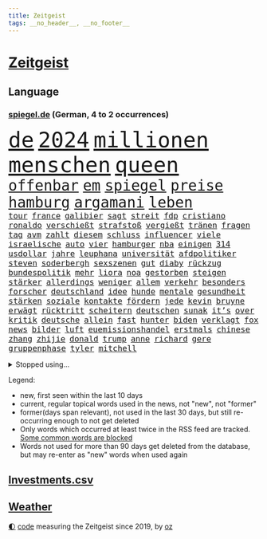 ```yaml
---
title: Zeitgeist
tags: __no_header__, __no_footer__
---
```


# [Zeitgeist](https://oliz.io/zeitgeist/)

## Language

<h3><a href="https://www.spiegel.de" target="_blank">spiegel.de</a> (German, 4 to 2 occurrences)</h3>
<p style="font-family:monospace">
<span style="font-size:32pt"><a href="news_links.html#de" class="current">de</a></span>
<span style="font-size:32pt"><a href="news_links.html#2024" class="current">2024</a></span>
<span style="font-size:32pt"><a href="news_links.html#millionen" class="current">millionen</a></span>
<span style="font-size:32pt"><a href="news_links.html#menschen" class="current">menschen</a></span>
<span style="font-size:32pt"><a href="news_links.html#queen" class="current">queen</a></span>
<br>
<span style="font-size:22pt"><a href="news_links.html#offenbar" class="current">offenbar</a></span>
<span style="font-size:22pt"><a href="news_links.html#em" class="current">em</a></span>
<span style="font-size:22pt"><a href="news_links.html#spiegel" class="current">spiegel</a></span>
<span style="font-size:22pt"><a href="news_links.html#preise" class="current">preise</a></span>
<span style="font-size:22pt"><a href="news_links.html#hamburg" class="current">hamburg</a></span>
<span style="font-size:22pt"><a href="news_links.html#argamani" class="current">argamani</a></span>
<span style="font-size:22pt"><a href="news_links.html#leben" class="current">leben</a></span>
<br>
<span style="font-size:12pt"><a href="news_links.html#tour" class="current">tour</a></span>
<span style="font-size:12pt"><a href="news_links.html#france" class="current">france</a></span>
<span style="font-size:12pt"><a href="news_links.html#galibier" class="current">galibier</a></span>
<span style="font-size:12pt"><a href="news_links.html#sagt" class="current">sagt</a></span>
<span style="font-size:12pt"><a href="news_links.html#streit" class="current">streit</a></span>
<span style="font-size:12pt"><a href="news_links.html#fdp" class="current">fdp</a></span>
<span style="font-size:12pt"><a href="news_links.html#cristiano" class="current">cristiano</a></span>
<span style="font-size:12pt"><a href="news_links.html#ronaldo" class="current">ronaldo</a></span>
<span style="font-size:12pt"><a href="news_links.html#verschießt" class="new">verschießt</a></span>
<span style="font-size:12pt"><a href="news_links.html#strafstoß" class="current">strafstoß</a></span>
<span style="font-size:12pt"><a href="news_links.html#vergießt" class="new">vergießt</a></span>
<span style="font-size:12pt"><a href="news_links.html#tränen" class="current">tränen</a></span>
<span style="font-size:12pt"><a href="news_links.html#fragen" class="current">fragen</a></span>
<span style="font-size:12pt"><a href="news_links.html#tag" class="current">tag</a></span>
<span style="font-size:12pt"><a href="news_links.html#avm" class="new">avm</a></span>
<span style="font-size:12pt"><a href="news_links.html#zahlt" class="current">zahlt</a></span>
<span style="font-size:12pt"><a href="news_links.html#diesem" class="current">diesem</a></span>
<span style="font-size:12pt"><a href="news_links.html#schluss" class="current">schluss</a></span>
<span style="font-size:12pt"><a href="news_links.html#influencer" class="current">influencer</a></span>
<span style="font-size:12pt"><a href="news_links.html#viele" class="current">viele</a></span>
<span style="font-size:12pt"><a href="news_links.html#israelische" class="current">israelische</a></span>
<span style="font-size:12pt"><a href="news_links.html#auto" class="current">auto</a></span>
<span style="font-size:12pt"><a href="news_links.html#vier" class="current">vier</a></span>
<span style="font-size:12pt"><a href="news_links.html#hamburger" class="current">hamburger</a></span>
<span style="font-size:12pt"><a href="news_links.html#nba" class="current">nba</a></span>
<span style="font-size:12pt"><a href="news_links.html#einigen" class="current">einigen</a></span>
<span style="font-size:12pt"><a href="news_links.html#314" class="new">314</a></span>
<span style="font-size:12pt"><a href="news_links.html#usdollar" class="current">usdollar</a></span>
<span style="font-size:12pt"><a href="news_links.html#jahre" class="current">jahre</a></span>
<span style="font-size:12pt"><a href="news_links.html#leuphana" class="new">leuphana</a></span>
<span style="font-size:12pt"><a href="news_links.html#universität" class="current">universität</a></span>
<span style="font-size:12pt"><a href="news_links.html#afdpolitiker" class="current">afdpolitiker</a></span>
<span style="font-size:12pt"><a href="news_links.html#steven" class="current">steven</a></span>
<span style="font-size:12pt"><a href="news_links.html#soderbergh" class="new">soderbergh</a></span>
<span style="font-size:12pt"><a href="news_links.html#sexszenen" class="current">sexszenen</a></span>
<span style="font-size:12pt"><a href="news_links.html#gut" class="current">gut</a></span>
<span style="font-size:12pt"><a href="news_links.html#diaby" class="new">diaby</a></span>
<span style="font-size:12pt"><a href="news_links.html#rückzug" class="current">rückzug</a></span>
<span style="font-size:12pt"><a href="news_links.html#bundespolitik" class="new">bundespolitik</a></span>
<span style="font-size:12pt"><a href="news_links.html#mehr" class="current">mehr</a></span>
<span style="font-size:12pt"><a href="news_links.html#liora" class="new">liora</a></span>
<span style="font-size:12pt"><a href="news_links.html#noa" class="current">noa</a></span>
<span style="font-size:12pt"><a href="news_links.html#gestorben" class="current">gestorben</a></span>
<span style="font-size:12pt"><a href="news_links.html#steigen" class="current">steigen</a></span>
<span style="font-size:12pt"><a href="news_links.html#stärker" class="current">stärker</a></span>
<span style="font-size:12pt"><a href="news_links.html#allerdings" class="current">allerdings</a></span>
<span style="font-size:12pt"><a href="news_links.html#weniger" class="current">weniger</a></span>
<span style="font-size:12pt"><a href="news_links.html#allem" class="current">allem</a></span>
<span style="font-size:12pt"><a href="news_links.html#verkehr" class="current">verkehr</a></span>
<span style="font-size:12pt"><a href="news_links.html#besonders" class="current">besonders</a></span>
<span style="font-size:12pt"><a href="news_links.html#forscher" class="current">forscher</a></span>
<span style="font-size:12pt"><a href="news_links.html#deutschland" class="current">deutschland</a></span>
<span style="font-size:12pt"><a href="news_links.html#idee" class="current">idee</a></span>
<span style="font-size:12pt"><a href="news_links.html#hunde" class="current">hunde</a></span>
<span style="font-size:12pt"><a href="news_links.html#mentale" class="current">mentale</a></span>
<span style="font-size:12pt"><a href="news_links.html#gesundheit" class="current">gesundheit</a></span>
<span style="font-size:12pt"><a href="news_links.html#stärken" class="current">stärken</a></span>
<span style="font-size:12pt"><a href="news_links.html#soziale" class="current">soziale</a></span>
<span style="font-size:12pt"><a href="news_links.html#kontakte" class="current">kontakte</a></span>
<span style="font-size:12pt"><a href="news_links.html#fördern" class="current">fördern</a></span>
<span style="font-size:12pt"><a href="news_links.html#jede" class="current">jede</a></span>
<span style="font-size:12pt"><a href="news_links.html#kevin" class="current">kevin</a></span>
<span style="font-size:12pt"><a href="news_links.html#bruyne" class="new">bruyne</a></span>
<span style="font-size:12pt"><a href="news_links.html#erwägt" class="current">erwägt</a></span>
<span style="font-size:12pt"><a href="news_links.html#rücktritt" class="current">rücktritt</a></span>
<span style="font-size:12pt"><a href="news_links.html#scheitern" class="current">scheitern</a></span>
<span style="font-size:12pt"><a href="news_links.html#deutschen" class="current">deutschen</a></span>
<span style="font-size:12pt"><a href="news_links.html#sunak" class="current">sunak</a></span>
<span style="font-size:12pt"><a href="news_links.html#it’s" class="new">it’s</a></span>
<span style="font-size:12pt"><a href="news_links.html#over" class="new">over</a></span>
<span style="font-size:12pt"><a href="news_links.html#kritik" class="current">kritik</a></span>
<span style="font-size:12pt"><a href="news_links.html#deutsche" class="current">deutsche</a></span>
<span style="font-size:12pt"><a href="news_links.html#allein" class="current">allein</a></span>
<span style="font-size:12pt"><a href="news_links.html#fast" class="current">fast</a></span>
<span style="font-size:12pt"><a href="news_links.html#hunter" class="current">hunter</a></span>
<span style="font-size:12pt"><a href="news_links.html#biden" class="current">biden</a></span>
<span style="font-size:12pt"><a href="news_links.html#verklagt" class="current">verklagt</a></span>
<span style="font-size:12pt"><a href="news_links.html#fox" class="current">fox</a></span>
<span style="font-size:12pt"><a href="news_links.html#news" class="current">news</a></span>
<span style="font-size:12pt"><a href="news_links.html#bilder" class="current">bilder</a></span>
<span style="font-size:12pt"><a href="news_links.html#luft" class="current">luft</a></span>
<span style="font-size:12pt"><a href="news_links.html#euemissionshandel" class="new">euemissionshandel</a></span>
<span style="font-size:12pt"><a href="news_links.html#erstmals" class="current">erstmals</a></span>
<span style="font-size:12pt"><a href="news_links.html#chinese" class="current">chinese</a></span>
<span style="font-size:12pt"><a href="news_links.html#zhang" class="new">zhang</a></span>
<span style="font-size:12pt"><a href="news_links.html#zhijie" class="new">zhijie</a></span>
<span style="font-size:12pt"><a href="news_links.html#donald" class="current">donald</a></span>
<span style="font-size:12pt"><a href="news_links.html#trump" class="current">trump</a></span>
<span style="font-size:12pt"><a href="news_links.html#anne" class="current">anne</a></span>
<span style="font-size:12pt"><a href="news_links.html#richard" class="current">richard</a></span>
<span style="font-size:12pt"><a href="news_links.html#gere" class="new">gere</a></span>
<span style="font-size:12pt"><a href="news_links.html#gruppenphase" class="new">gruppenphase</a></span>
<span style="font-size:12pt"><a href="news_links.html#tyler" class="new">tyler</a></span>
<span style="font-size:12pt"><a href="news_links.html#mitchell" class="new">mitchell</a></span>
</p>
<details>
<summary>Stopped using...</summary>
<p class="former" style="font-size:12pt">
leverkusen(1350) nötig(1350) protestiert(1350) dauerhaft(1349) mitunter(1349) aussicht(1347) enorm(1347) eskalation(1347) gehalt(1347) linie(1347) monat(1347) sv(1347) betrug(1346) gesamte(1346) provinz(1346) verlust(1346) amsterdam(1345) außenminister(1345) fischer(1345) gestoßen(1345) verschiebt(1345) bank(1344) ehemann(1344) einstieg(1344) fielen(1344) for(1344) geschickt(1344) jury(1344) krankenhäuser(1344) lastwagen(1344) niveau(1344) pflege(1344) schnellcheck(1344) welle(1344) weltweiten(1344) 75(1343) alexej(1343) appelliert(1343) büros(1343) feierte(1343) google(1343) jahrzehntelang(1343) möglicher(1343) nawalny(1343) niederländische(1343) priester(1343) verschiedene(1343) wolfsburg(1343) arzt(1342) behörde(1342) positiv(1342) radikale(1342) united(1342) geboren(1341) lager(1341) myanmar(1341) solle(1341) studierende(1341) babys(1340) bahnhof(1340) bremer(1340) bsc(1340) eingereicht(1340) endet(1340) hertha(1340) preisen(1340) 10000(1339) flammen(1339) philippinen(1339) tesla(1339) usregierung(1339) verlängern(1339) bundesrepublik(1338) endgültig(1338) freiheitsstrafe(1338) förderung(1338) gebrochen(1338) san(1338) strecke(1338) infektion(1337) kämpfer(1337) offensive(1337) veranstaltung(1337) verteidigung(1337) warschau(1337) angeklagter(1336) schadet(1336) öffnen(1336) franziskus(1335) klubs(1335) illegal(1334) militärs(1334) oppositionelle(1334) eigentümer(1333) hubertus(1333) bundesstaat(1332) globale(1332) i(1332) bewegen(1331) deals(1330) einsetzen(1330) sendung(1330) stelle(1330) vorsprung(1330) lkw(1328) katholische(1326) ausmaß(1325) distanz(1325) drogen(1325) beschlagnahmt(1324) nachfrage(1324) skeptisch(1324) einreise(1323) katholischen(1323) februar(1322) meinen(1321) sozialdemokraten(1321) abgelehnt(1318) großem(1318) stress(1318) wem(1318) größere(1317) produziert(1315) retter(1315) katar(1313) sportler(1312) rang(1310) wachsen(1310) schützt(1305) thüringer(1304) überfall(1301) liberalen(1299) erhebliche(1296) tuchel(1295) teuren(1287) polizeiruf(1246) 95(1236) hochschulen(1195) politikern(1180) gebeten(1164) enthalten(1151) finanziert(1146) jahresende(1104) arme(1084) ausnahme(1081) ohnehin(1076) polnischen(1046) 700(1037) realität(1019) hoffenheim(1016) mike(1016) moderner(1014) rauswurf(979) grünenpolitiker(975) hendrik(966) lieferungen(959) coaching(942) zerstörung(903) soldat(884) verschwinden(883) bonn(873) fake(868) verweist(865) filmemacher(864) 40000(844) zugenommen(834) angriffskrieg(823) kasse(818) bewusst(817) eingetroffen(815) typ(811) handys(794) indem(794) großmutter(789) recherchen(773) ehrt(764) 1200(758) westjordanland(757) computer(750) ausbauen(747) hadert(744) tiefer(738) thüringens(725) plädieren(722) neustart(721) demenz(717) verstoßen(712) entfernen(711) trans(708) olympiasieger(706) zurückhaltung(694) revolution(689) äußerst(685) protestbewegung(675) heidenheim(673) begrenzen(668) lebenslange(661) stemmen(638) asyl(618) future(616) verurteilten(608) festgehalten(607) manipuliert(607) prien(601) beantragen(592) äußerung(587) ulm(585) geschmack(584) kritisierten(579) verbrenner(570) angriffs(565) gedroht(564) abwehr(557) fenster(557) machtkampf(557) 47(553) kritikern(552) strafanzeige(551) marcel(548) vulkan(546) ähnliche(542) pedro(539) praxis(537) dreier(536) aggressiv(534) ansicht(526) mythos(522) zwingt(518) ricarda(515) dauer(512) getragen(511) junta(510) vorstandschef(507) heran(500) juristischen(500) 5000(497) kläger(497) nötigung(496) eskalierte(495) stein(494) dfbpokal(487) rostock(482) uhren(480) saintgermain(479) alonso(477) niger(476) björn(459) höcke(459) atomwaffen(458) protestaktion(456) erwarteten(453) errichten(447) ebrahim(443) wrack(441) portal(440) veränderungen(439) heimlich(437) 2027(436) behaupten(436) schottischen(431) stuft(428) zeuge(427) fußballverband(425) westlicher(425) klares(423) zeitung(423) 2010(420) grundlage(415) samuel(415) schlechtes(414) rotenburg(411) serien(409) getrieben(408) seltsame(400) lied(397) aufsteiger(393) gelände(391) raisi(391) mahnen(384) mobilität(382) popp(376) verfassung(376) wuchs(376) blockierte(375) gestrandet(374) wümme(370) leichte(369) marschflugkörper(368) fasziniert(365) philosoph(362) vertreten(362) moschee(361) wiesbaden(357) 2013(352) awards(352) drückt(350) vergessene(349) tierwohl(348) flieger(347) saßen(341) nahostkonflikt(340) erweitert(338) weltmeisterschaft(334) journalistin(333) sicheren(333) spdchef(333) eauto(331) goldene(331) klassische(331) staus(330) zeitgleich(330) übereinstimmenden(330) sicherheitsmaßnahmen(329) militärisch(328) designer(325) forschern(325) service(323) fahrzeugen(322) andré(321) showdown(321) nationalspielerinnen(319) geflohen(318) week(318) skurriler(317) entstand(315) belohnt(313) erwischte(313) gedreht(313) beschwört(310) instagrampost(310) albtraum(309) notwendig(308) völkermord(305) genossen(303) anzeige(302) schach(300) militärjunta(299) erlaubnis(296) mehrwertsteuer(296) xabi(296) unterkunft(294) grenzübergang(292) usamerikanerin(292) schwachen(291) asylsuchende(290) konsequent(290) kontrollverlust(290) akzeptiert(289) niederlegen(289) bayer(287) bedauert(287) verunglückte(287) amerikanischen(286) nachteile(286) burkina(281) eiffelturm(281) faso(281) rki(281) entdeckten(280) onkel(276) anläuft(275) streaminganbietern(275) verheerende(275) verfahrens(271) dončić(269) gastronomie(268) oppositionspolitiker(267) auftritte(265) demokratischen(264) organisatoren(264) bischof(263) palästina(263) isst(262) lokführer(261) qualifikation(261) strafgerichtshof(261) eindämmen(260) sekunde(260) sportlich(260) millionensumme(259) reifen(258) gefolgt(256) daneben(254) gerichtshofs(254) 2035(252) demos(252) pflegte(252) bist(251) flüchtlingsunterkunft(251) bahnsteig(250) inselstaat(248) turbulenzen(247) gedächtnis(246) hilfsgüter(246) militäroffensive(246) taucht(246) mittwochmorgen(245) gitarre(243) first(241) stadtzentrum(240) glückwünsche(239) 37jähriger(238) lasst(237) oberlandesgericht(237) charkiw(235) waffenstillstand(234) kommissarin(233) propalästinensischen(233) vertrieben(233) uneins(232) geräumt(231) kilometern(231) vielfältig(231) überfällig(231) sommerspiele(230) neonazis(228) vulkanausbruch(227) gewähren(226) bekomme(225) universitäten(225) eingedrungen(224) israelgazanews(223) führerscheinprüfung(222) tories(222) 270(221) eingeweiht(221) anerkennen(220) ingo(220) mitgestalten(220) häftlinge(219) eminem(218) nordrheinwestfälischen(217) positioniert(217) usschauspieler(217) beeindruckend(216) vaude(216) club(215) ernsthafte(215) königreich(215) furchtbar(213) verwenden(213) räumung(212) kiboom(211) auskunft(209) artikel(207) mitarbeiterinnen(207) fortuna(206) eingelegt(205) hamasmassaker(204) passierte(204) zeitgemäß(204) 102(203) kopie(203) sportvorstand(202) bauer(200) beendete(200) brisante(199) autorität(198) gespalten(198) britisches(195) eingestürzten(194) demnächst(193) taugt(192) bot(191) stärkt(191) trainerwechsel(191) fußballklub(190) ungeschlagen(190) damaligen(188) forderten(188) galeria(188) brandbrief(187) sowohl(187) kaufhof(185) norbert(185) trauen(185) vorstellungen(185) flaggen(184) kardashian(184) motiven(184) odessa(184) verbucht(183) netze(182) verteidigern(182) bestem(181) belegschaft(180) niko(180) afdabgeordneten(179) agentur(179) arbeitgebern(179) agnes(178) 68(177) dorthin(177) ergab(177) billie(176) brett(176) giftige(176) größe(175) pilze(175) timo(175) astronauten(174) hannah(174) profitierte(174) pottwal(172) gerufen(171) schimpft(171) meeresspiegel(170) konsumenten(169) schokolade(169) temu(169) brehme(168) baumarkt(167) carl(167) machtwechsel(166) winzigen(166) abwasser(165) fünftel(165) provokation(164) geglaubt(163) tabak(163) verpflichten(162) mögen(161) diskriminiert(158) einführen(158) luke(158) gebrauch(157) schwerverletzten(157) sogenanntes(156) befassen(155) geldern(155) onlineplattform(155) begrenzt(154) brennende(154) flugzeugs(154) herber(154) prag(154) sand(154) norddeutschlands(152) 180(151) erfolgreichen(151) kriegsschiff(150) wofür(150) gründet(149) zuwendungen(149) justizministerium(148) motivierten(148) triebwerk(148) weiblicher(148) humboldtuniversität(147) katz(147) vorm(147) exmann(146) inmitten(146) bauernhof(145) rüsten(145) 1999(144) siebzigerjahren(144) browser(143) mossad(143) zwecke(143) anhörung(142) militärübungen(142) patzer(142) visionen(142) chrome(141) potsdam(141) 122(140) handballer(140) lily(140) parallelwelt(140) berufstätige(139) bestürzung(139) dating(139) generalstabschef(139) sowieso(139) alkoholfreie(138) beeinflusst(138) beschädigen(138) liebesleben(138) berühmteste(137) bundesrechnungshof(137) igh(137) internat(137) dreh(136) haag(136) notlandung(136) senator(136) eberl(135) grenzschutz(135) nackte(134) ten(134) begraben(133) entscheidender(133) gewidmet(133) labour(133) prallte(133) spionageverdacht(133) darlehen(132) festivals(132) jagt(132) marie(132) filmfestspiele(131) hohem(131) potsdamer(131) territorium(131) groteske(130) manipulation(130) riegel(130) zerrissen(130) zeugnis(130) afdmitarbeiter(129) kontroversen(129) altkanzlerin(128) energieversorgung(128) gewagt(128) schmallippig(128) gitarrist(127) uvalde(127) bundestagsabgeordnete(126) fußgängerzone(126) fahndet(125) schwein(125) verprügelt(125) versammelten(124) gefälschter(123) hing(123) militärflugzeug(123) hernández(122) lebenslang(122) völkerrechts(122) europäischem(120) pferd(120) abziehen(118) fa(118) innerlich(118) south(118) mitarbeiterin(117) verbotene(117) verbraucherschutz(117) jva(116) produkten(116) augenzeugin(114) maulwurf(114) sechste(114) wiederaufnahme(114) spitzel(113) everest(112) israelkritik(112) mount(112) unogericht(112) benannt(111) feiertag(111) gerieten(111) sperrzone(111) thron(111) entweder(110) fahrlässiger(110) schmiss(110) östlichen(110) formulierung(109) nachbessern(109) rücksichtslos(109) verlässlicher(109) architektur(108) bewerben(108) natostaaten(108) oberhausen(108) pferde(108) rafahoffensive(107) einsetzt(106) fertig(106) leverkusens(106) schweigegeldprozess(106) zuschlagen(106) fußgänger(105) lyon(105) spielraum(105) anton(104) hofreiter(104) netanyahuregierung(104) riesiger(104) superlative(104) ussenator(104) wahlkampfveranstaltung(104) diversität(103) grünenchefin(103) übertrieben(103) abrüstung(102) auszeit(102) erhältlich(102) höchstem(102) betrunken(101) geführten(101) kostenlosen(101) mitmachen(101) sensible(101) stürze(101) zweitligisten(101) countrycharts(100) kommunizieren(100) ausverkauf(99) erreichte(99) investoreneinstieg(99) virus(99) abwesenheit(98) berühmtes(98) friedhelm(98) funkel(98) kids(98) lügner(98) möglichkeit(98) spitzen(98) usmedien(98) skurrile(97) arschloch(96) titelgewinn(96) account(95) atmen(95) barry(95) munitionsmangel(95) unmenschlichen(95) smartwatches(94) fing(93) restaurant(93) kremltruppen(92) küken(92) morddrohungen(92) zurückbringen(92) aufgearbeitet(91) modeikone(91) andrang(90) atmung(90) cat(90) erheblichen(90) glasgow(90) operationen(90) skandale(90) thüringische(90) zuhören(90) 21jähriger(89) engen(89) familienangehörige(89) fotografiert(89) inhalten(89) philosophie(89) taxis(89) zusammenraufen(89) inspirierte(88) techmilliardär(88) bankrotterklärung(87) frosch(87) gates(87) klassenerhalt(87) staatspräsident(87) tierarten(87) westdeutschland(87) anbot(86) alec(85) baldwin(85) einflussnahme(85) erfolgreicher(85) filmset(85) kamerafrau(85) tyson(85) alleingang(84) authentisch(84) beschimpfen(84) hyalomma(84) laufende(84) lokalpolitiker(84) schätzungen(84) suhl(84) anstatt(83) temporären(83) überdurchschnittlich(83) amnestiegesetz(82) gelöscht(82) pfingsten(82) brühl(81) eilt(81) konzertkarten(81) korruptionsskandal(81) lords(81) nordrheinwestfalens(81) oberhaus(81) populismus(81) statistiken(81) traditionell(81) zunge(81) bronzezeit(80) flaschenwürfe(80) singapur(80) ausdruck(79) datenleck(79) heilige(79) infos(79) kriegsführung(79) papuaneuguinea(79) zugesichert(79) abwahl(78) ergreift(78) ferraripilot(78) lasse(78) umbruch(78) aufsichtsrat(77) bafin(77) carmen(77) formel1rennen(77) missbrauchsfällen(77) moore(77) republikanischer(77) seeadler(77) zulieferern(77) aliens(76) apps(76) bielefelder(76) deftige(76) källenius(76) mercedeschef(76) ola(76) scheinwahl(76) angehören(75) batterien(75) dominierte(75) hauptpreis(75) massenprotesten(75) nazi(75) reiht(75) triest(75) worklifebalance(75) abrücken(74) andi(74) bange(74) insulaner(74) matchwinner(74) skulpturen(74) berichteten(73) blanche(73) erliegen(73) exuspräsidenten(73) zusätzlichen(73) eyes(72) migrationsabkommen(72) neuzeit(72) stephanie(72) unvermindert(72) verdächtig(72) vergreift(72) einbruch(71) ibrahim(71) nachhaltiger(71) psychologischen(71) sanierungsplan(71) bekannter(70) bewerbung(70) blutiges(70) meteorologen(70) netzwerke(70) regierungsberater(70) wade(70) wahlkampfspenden(70) aufgestellte(69) ioc(69) schweine(69) spitznamen(69) afdrechtsaußen(68) bauarbeiter(68) benehmen(68) flake(68) friedens(68) genie(68) höchst(68) inkrafttreten(68) lavaströme(68) weltbekannt(68) kaugummi(67) neonazi(67) opferrolle(67) schlichtung(67) schweigegeldzahlungen(67) shapps(67) tierreich(67) automarke(66) bodemann(66) coronaprotokolle(66) holz(66) sozialer(66) söders(66) geländewagen(65) mosel(65) alias(64) clubs(64) monströse(64) bestseller(63) cowboy(63) force(63) gesundheitsproblemen(63) giro(63) günzburg(63) kartellklage(63) schmierereien(63) slowenische(63) verdrängen(63) zehntausend(63) ärmste(63) abgeriegelt(62) entbrannt(62) l'amour(62) luxusuhren(62) philip(62) prägend(62) sevilla(62) toren(62) agentin(61) alphabet(61) eilish(61) kroos'(61) menschenmassen(61) wmheld(61) überführt(61) alsu(60) fußballers(60) instagrambeitrag(60) kurmasheva(60) schwimmende(60) showkampf(60) usrussischer(60) bestechlichkeit(59) chips(59) neigt(59) rotterdam(59) tschetschene(59) zivilgesellschaft(59) gesenkt(58) konstellation(58) mental(58) olympique(58) aitana(57) alkoholverbot(57) befindlichkeiten(57) bock(57) hündin(57) memoiren(57) persönlicher(57) randaliert(57) serienmörder(57) wirtschaftspolitik(57) besichtigung(56) buzz(56) hildesheim(56) kannten(56) mossadchef(56) prominenz(56) saparole(56) zelte(56) indirekten(55) abtrünnigen(54) kampfdrohnen(54) trinkt(54) wahlkampfauftritt(54) 2005(53) bridgerton(53) militärbündnisses(53) 63jährige(52) bundesinstitut(52) dfbpokalfinale(52) ehemaliges(52) flüchtling(52) hunderttausenden(52) id(52) rettungsarbeiten(52) versuchter(52) vorfahrt(52) atomenergiebehörde(51) chronischer(51) komparsen(51) messerangreifer(51) terrain(51) palästinas(50) wänden(50) entlohnung(49) immobilie(49) pokalfinale(49) römische(49) schwertun(49) unanständig(49) vechta(49) verunsichert(49) betrachtet(48) crystal(48) einwirken(48) irakli(48) kobachidse(48) louk(48) melonis(48) schwangere(48) shani(48) 40jährige(47) dschihadisten(47) einflussreichsten(47) goldbarren(47) rettungsversuch(47) ruder(47) saturn(47) vollbracht(47) vorgeht(47) wahlheimat(47) musikfestival(46) sauer(46) schwiegermutter(46) verkäufer(46) bundesvorstand(45) cannes(45) errichtete(45) fischkutter(45) jugendkriminalität(45) rechthaber(45) schulamoklauf(45) spielmanipulation(45) statussymbol(45) strengsten(45) beck(44) feuern(44) gültiges(44) möwen(44) piraten(44) schweigegeldprozesses(44) sportchef(44) unerlaubte(44) wände(44) aktentasche(43) basketballstar(43) hill(43) meistens(43) räume(43) sportminister(43) volksfesten(43) ausgeübt(42) coppola(42) erreger(42) inder(42) kreativen(42) lennon(42) quälte(42) reitsport(42) reizen(42) tiefgreifende(42) bildete(41) einnehmen(41) indigene(41) oktoberfest(41) ritt(41) volkswagenkonzern(41) musikalisches(40) touristenzahl(40) aussagt(39) dreieinhalb(39) erregte(39) fußballstadion(39) geschworene(39) krisenzeit(39) radioaktiver(39) risikobewertung(39) robinson(39) tigermücke(39) 62jährige(38) abzug(38) besuchte(38) einschüchtern(38) katalanen(38) planet(38) sean(38) sportwissenschaftler(38) industriegebiet(37) kunstbiennale(37) massensterben(37) militärparade(37) bistum(36) curry(36) eingestürzt(36) eintreffen(36) gewünschten(36) hellt(36) stephen(36) wildfleisch(36) afdspitzenkandidat(35) bundeskabinett(35) champagner(35) ego(35) europapokal(35) finanzieller(35) furios(35) gespitzelt(35) nachbar(35) orange(35) permanent(35) wolfsburgs(35) zurückhält(35) 900000(34) magischen(34) vodafone(34) yorks(34) begrenzten(33) drakonischen(33) erlebten(33) filmbiografie(33) freiheiten(33) jawort(33) křetínský(33) lieferketten(33) rückspiel(33) stadtwerke(33) stahlgeschäft(33) umzug(33) bergpanorama(32) dmitri(32) fuji(32) fujikawaguchiko(32) japanisches(32) sichtschutz(32) spargel(32) türsteher(32) ungeschlagenserie(32) unterschreibt(32) 56jährige(31) asche(31) bnd(31) monaco(31) plastikflaschen(31) zehnjährige(31) beschimpfungen(30) laute(30) memmingen(30) chartspitze(29) jahreswechsel(29) kluft(29) kriegsgerät(29) riskanter(29) tornado(29) verteuert(29) vielzahl(29) amateurarchäologen(28) aufkommen(28) outfit(28) soft(28) stimmungstest(28) symbolpolitik(28) trainerjob(28) umsturz(28) underdog(28) anliegen(27) blutigen(27) bundesligalizenz(27) evolution(27) gelieferte(27) genauen(27) ham(27) handele(27) jammert(27) nachgeholfen(27) schlaganfall(27) solo(27) spionageaffären(27) wehen(27) who’s(27) arbeiteten(26) berühmtester(26) boomenden(26) cduwahlplakate(26) derselben(26) geschreddert(26) heimrennen(26) propalästinensischer(26) sbahnhof(26) tischtennis(26) umgesiedelt(26) bangladesch(25) bewusster(25) buhlt(25) buhrufe(25) erwin(25) joschka(25) raumkapsel(25) russlandukrainenews(25) wenigstens(25) 155(24) anschlagspläne(24) badenwürttembergs(24) berüchtigter(24) hackern(24) leeds(24) schlammschlacht(24) stromleitungen(24) südamerika(24) vogelgrippe(24) abnehmspritze(23) androidhandys(23) anführen(23) aufgegangen(23) energisch(23) entgangen(23) heinz(23) lebenserwartung(23) rasmus(23) reflexion(23) slogans(23) sylvia(23) brutalen(22) eingestanden(22) mitstreiter(22) schütze(22) wüst(22) d'italia(21) hilflos(21) kampfzone(21) notorisch(21) regnen(21) rummenigge(21) versechsfacht(21) vorzeigeprojekt(21) änderten(21) anspannung(20) einspruch(20) geprügelt(20) kompliziertesten(20) krafttraining(20) offenes(20) polizeibekannt(20) wildkamera(20) abstimmungen(19) braune(19) eumarinemission(19) flick(19) hansi(19) höherem(19) lugner(19) abgestiegen(18) ballermann(18) beschließen(18) cheftrainer(18) eishockeynationalmannschaft(18) entsprechend(18) ersatzteile(18) grotesken(18) hag(18) romanvorlage(18) verzeichnen(18) angeblichem(17) befragen(17) gemessen(17) grundgesetzes(17) heimturnier(17) neuerscheinungen(17) plakat(17) termine(17) amtseinführung(16) animiert(16) autismus(16) chris(16) kerem(16) kriminelles(16) massenschlägerei(16) relegation(16) rentenpolitik(16) revolutionieren(16) satelliteninternet(16) schalom(16) staatsgebiet(16) starlink(16) supertalent(16) these(16) vordringen(16) 17jährige(15) angemessene(15) delegationen(15) knobloch(15) propalästinaproteste(15) saalfeldrudolstadt(15) schiebt(15) scholz'(15) sorten(15) streitthema(15) vergleichen(15) verschleierung(15) versteckte(15) debauswahl(14) eisdiele(14) eishockeywm(14) euaußengrenzen(14) schietwetter(14) bürgerschaft(13) drogensucht(13) ed(13) geert(13) handelskrieg(13) regierungspartei(13) wilders(13) angestimmt(12) bell(12) besiegte(12) christiane(12) europaweit(12) exoplanet(12) finanzbeamtin(12) hochsicherheitsgefängnis(12) anspielung(11) begründen(11) feinde(11) gekannt(11) herumreißen(11) selbstkritisch(11) siedlungen(11) stadtverwaltung(11) unkompliziert(11) verrückten(11)
</p>
</details>
<p>Legend:
<ul>
<li><span class="new">new</span>, first seen within the last 10 days</li>
<li><span class="current">current</span>, regular topical words used in the news, not "new", not "former"</li>
<li><span class="former">former(days span relevant)</span>, not used in the last 30 days, but still re-occurring enough to not get deleted</li>
<li>Only words which occurred at least twice in the RSS feed are tracked. <a href="language/filters.py">Some common words are blocked</a></li>
<li>Words not used for more than 90 days get deleted from the database, but may re-enter as "new" words when used again</li>
</ul>
</p>

## [Investments](investments.html)[.csv](investments.csv)

## [Weather](weather.html)

<footer>
<a href="javascript:toggleTheme()" class="nav">🌓</a>
<a href="https://github.com/ooz/zeitgeist">code</a> measuring the Zeitgeist since 2019, by <a href="https://oliz.io">oz</a>
</footer>
